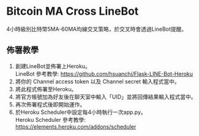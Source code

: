 # Bitcoin MA Cross LineBot
4小時級別比特幣5MA-60MA均線交叉策略，於交叉時會透過LineBot提醒。

##  佈署教學

1. 創建LineBot並佈署上Heroku。  
LineBot 參考教學: https://github.com/hsuanchi/Flask-LINE-Bot-Heroku
2. 將你的 Channel access token 以及 Channel secret 輸入程式當中。
3. 將此程式佈署至Heroku。
4. 將官方帳號加為好友後在聊天室中輸入「UID」並將回傳結果輸入程式當中。
5. 再次佈署程式後即開始運作。
6. 於Heroku Scheduler中設定每4小時執行一次app.py。  
Heroku Scheduler 參考教學: https://elements.heroku.com/addons/scheduler
